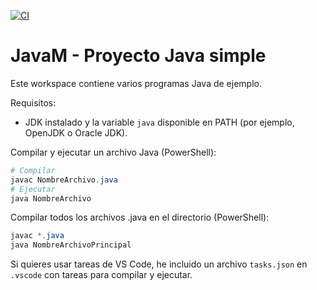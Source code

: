 [![CI](https://github.com/RivasCalderonChristian/JavaU/actions/workflows/ci.yml/badge.svg)](https://github.com/RivasCalderonChristian/JavaU/actions)

# JavaM - Proyecto Java simple

Este workspace contiene varios programas Java de ejemplo.

Requisitos:

- JDK instalado y la variable `java` disponible en PATH (por ejemplo, OpenJDK o Oracle JDK).

Compilar y ejecutar un archivo Java (PowerShell):

```powershell
# Compilar
javac NombreArchivo.java
# Ejecutar
java NombreArchivo
```

Compilar todos los archivos .java en el directorio (PowerShell):

```powershell
javac *.java
java NombreArchivoPrincipal
```

Si quieres usar tareas de VS Code, he incluido un archivo `tasks.json` en `.vscode` con tareas para compilar y ejecutar.

